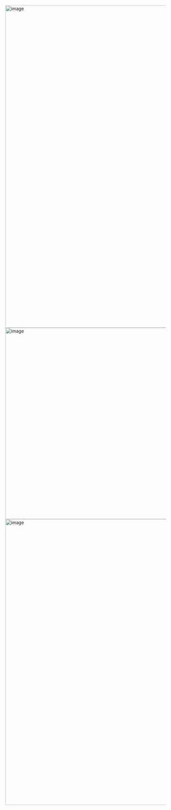 <img width="1897" height="1012" alt="image" src="https://github.com/user-attachments/assets/fc04daea-2ec4-447d-884e-0f8508d28255" />

<img width="1127" height="601" alt="image" src="https://github.com/user-attachments/assets/1cba94ee-af8c-4b06-a4e9-e414dfc084df" />

<img width="1000" height="897" alt="image" src="https://github.com/user-attachments/assets/5f901315-a75a-4979-8988-80084c555d1a" />

